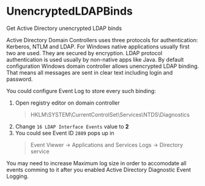 # UnencryptedLDAPBinds
Get Active Directory unencrypted LDAP binds

Active Directory Domain Controllers uses three protocols for authentication: Kerberos, NTLM and LDAP. For Windows native applications usually first two are used. They are secured by encryption. LDAP protocol authentication is used usually by non-native apps like Java. By default configuration Windows domain controller allows unencrypted LDAP binding. That means all messages are sent in clear text including login and password.

You could configure Event Log to store every such binding:
1. Open registry editor on domain controller
   > HKLM\SYSTEM\CurrentControlSet\Services\NTDS\Diagnostics
1. Change `16 LDAP Interface Events` value to **2**
1. You could see Event ID `2889` pops up in
   > Event Viewer -> Applications and Services Logs -> Directory service

You may need to increase Maximum log size in order to accomodate all events comming to it after you enabled Active Directory Diagnostic Event Logging.
